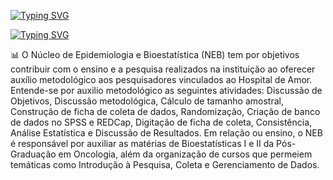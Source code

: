 <a href="https://git.io/typing-svg"><img src="https://readme-typing-svg.demolab.com?font=Fira+Code&pause=1000&random=false&width=435&lines=Setor+NEB" alt="Typing SVG" /></a>

<a href="https://git.io/typing-svg"><img src="https://readme-typing-svg.demolab.com?font=Fira+Code&pause=1000&color=1B58F7&random=false&width=435&lines=Bem-vindo+ao+nosso+perfil!" alt="Typing SVG" /></a>

📊 O Núcleo de Epidemiologia e Bioestatística (NEB) tem por objetivos contribuir com o ensino e a pesquisa realizados na instituição ao oferecer auxílio metodológico aos pesquisadores vinculados ao Hospital de Amor. Entende-se por auxilio metodológico as seguintes atividades: Discussão de Objetivos, Discussão metodológica, Cálculo de tamanho amostral, Construção de ficha de coleta de dados, Randomização, Criação de banco de dados no SPSS e REDCap, Digitação de ficha de coleta, Consistência, Análise Estatística e Discussão de Resultados. Em relação ou ensino, o NEB é responsável por auxiliar as matérias de Bioestatísticas I e II da Pós-Graduação em Oncologia, além da organização de cursos que permeiem temáticas como Introdução à Pesquisa, Coleta e Gerenciamento de Dados.
